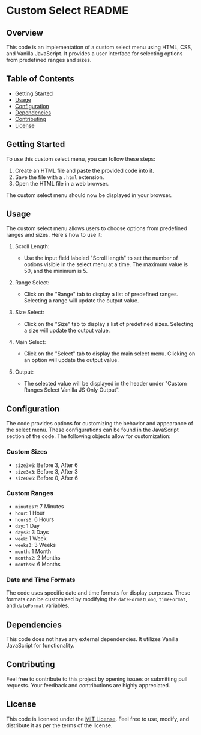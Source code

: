 # Custom Select README

## Overview

This code is an implementation of a custom select menu using HTML, CSS, and Vanilla JavaScript. It provides a user interface for selecting options from predefined ranges and sizes.

## Table of Contents

- [Getting Started](#getting-started)
- [Usage](#usage)
- [Configuration](#configuration)
- [Dependencies](#dependencies)
- [Contributing](#contributing)
- [License](#license)

## Getting Started

To use this custom select menu, you can follow these steps:

1. Create an HTML file and paste the provided code into it.
2. Save the file with a `.html` extension.
3. Open the HTML file in a web browser.

The custom select menu should now be displayed in your browser.

## Usage

The custom select menu allows users to choose options from predefined ranges and sizes. Here's how to use it:

1. Scroll Length:
   - Use the input field labeled "Scroll length" to set the number of options visible in the select menu at a time. The maximum value is 50, and the minimum is 5.

2. Range Select:
   - Click on the "Range" tab to display a list of predefined ranges. Selecting a range will update the output value.

3. Size Select:
   - Click on the "Size" tab to display a list of predefined sizes. Selecting a size will update the output value.

4. Main Select:
   - Click on the "Select" tab to display the main select menu. Clicking on an option will update the output value.

5. Output:
   - The selected value will be displayed in the header under "Custom Ranges Select Vanilla JS Only Output".

## Configuration

The code provides options for customizing the behavior and appearance of the select menu. These configurations can be found in the JavaScript section of the code. The following objects allow for customization:

### Custom Sizes

- `size3x6`: Before 3, After 6
- `size3x3`: Before 3, After 3
- `size0x6`: Before 0, After 6

### Custom Ranges

- `minutes7`: 7 Minutes
- `hour`: 1 Hour
- `hours6`: 6 Hours
- `day`: 1 Day
- `days3`: 3 Days
- `week`: 1 Week
- `weeks3`: 3 Weeks
- `month`: 1 Month
- `months2`: 2 Months
- `months6`: 6 Months

### Date and Time Formats

The code uses specific date and time formats for display purposes. These formats can be customized by modifying the `dateFormatLong`, `timeFormat`, and `dateFormat` variables.

## Dependencies

This code does not have any external dependencies. It utilizes Vanilla JavaScript for functionality.

## Contributing

Feel free to contribute to this project by opening issues or submitting pull requests. Your feedback and contributions are highly appreciated.

## License

This code is licensed under the [MIT License](LICENSE). Feel free to use, modify, and distribute it as per the terms of the license.
